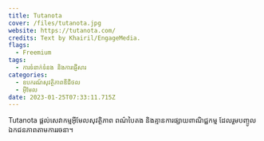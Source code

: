 ```yaml
---
title: Tutanota
cover: /files/tutanota.jpg
website: https://tutanota.com/
credits: Text by Khairil/EngageMedia.
flags:
  - Freemium
tags:
  - ការទំនាក់ទំនង និងការផ្ញើសារ
categories:
  - ឧបករណ៍សុវត្ថិភាពឌីជីថល
  - អ៊ីមែល
date: 2023-01-25T07:33:11.715Z
---
```

Tutanota ផ្តល់សេវាកម្មអ៊ីមែលសុវត្ថិភាព ពណ៌បៃតង និងគ្មានការផ្សាយពាណិជ្ជកម្ម ដែលរួមបញ្ចូលឯកជនភាពតាមការរចនា។